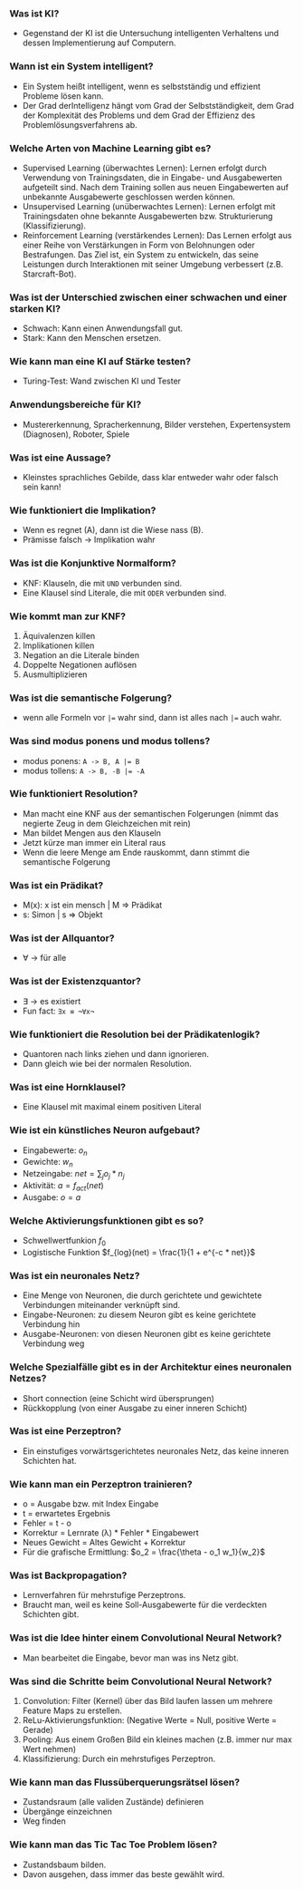 ### Was ist KI?

- Gegenstand der KI ist die Untersuchung intelligenten Verhaltens und dessen Implementierung auf Computern.

### Wann ist ein System intelligent?

- Ein System heißt intelligent, wenn es selbstständig und effizient Probleme lösen kann.
- Der Grad derIntelligenz hängt vom Grad der Selbstständigkeit, dem Grad der Komplexität des Problems und dem Grad der Effizienz des Problemlösungsverfahrens ab.

### Welche Arten von Machine Learning gibt es?

- Supervised Learning (̈uberwachtes Lernen): Lernen erfolgt durch Verwendung von Trainingsdaten, die in Eingabe- und Ausgabewerten aufgeteilt sind. Nach dem Training sollen aus neuen Eingabewerten auf unbekannte Ausgabewerte geschlossen werden können.
- Unsupervised Learning (unüberwachtes Lernen): Lernen erfolgt mit Trainingsdaten ohne bekannte Ausgabewerten bzw. Strukturierung (Klassifizierung).
- Reinforcement Learning (verstärkendes Lernen): Das Lernen erfolgt aus einer Reihe von Verstärkungen in Form von Belohnungen oder Bestrafungen. Das Ziel ist, ein System zu entwickeln, das seine Leistungen durch Interaktionen mit seiner Umgebung verbessert (z.B. Starcraft-Bot).

### Was ist der Unterschied zwischen einer schwachen und einer starken KI?

- Schwach: Kann einen Anwendungsfall gut.
- Stark: Kann den Menschen ersetzen.

### Wie kann man eine KI auf Stärke testen?

- Turing-Test: Wand zwischen KI und Tester

### Anwendungsbereiche für KI?

- Mustererkennung, Spracherkennung, Bilder verstehen, Expertensystem (Diagnosen), Roboter, Spiele

### Was ist eine Aussage?

- Kleinstes sprachliches Gebilde, dass klar entweder wahr oder falsch sein kann!

### Wie funktioniert die Implikation?

- Wenn es regnet (A), dann ist die Wiese nass (B).
- Prämisse falsch -> Implikation wahr

### Was ist die Konjunktive Normalform?

- KNF: Klauseln, die mit `UND` verbunden sind.
- Eine Klausel sind Literale, die mit `ODER` verbunden sind.

### Wie kommt man zur KNF?

1. Äquivalenzen killen
2. Implikationen killen
3. Negation an die Literale binden
4. Doppelte Negationen auflösen
5. Ausmultiplizieren

### Was ist die semantische Folgerung?

- wenn alle Formeln vor `|=` wahr sind, dann ist alles nach `|=` auch wahr.

### Was sind modus ponens und modus tollens?

- modus ponens: `A -> B, A |= B`
- modus tollens: `A -> B, -B |= -A`

### Wie funktioniert Resolution?

- Man macht eine KNF aus der semantischen Folgerungen (nimmt das negierte Zeug in dem Gleichzeichen mit rein)
- Man bildet Mengen aus den Klauseln
- Jetzt kürze man immer ein Literal raus
- Wenn die leere Menge am Ende rauskommt, dann stimmt die semantische Folgerung

### Was ist ein Prädikat?

- M(x): x ist ein mensch | M => Prädikat
- s: Simon | s => Objekt

### Was ist der Allquantor?

- ∀ -> für alle

### Was ist der Existenzquantor?

- ∃ -> es existiert
- Fun fact: `∃x ≡ ¬∀x¬`

### Wie funktioniert die Resolution bei der Prädikatenlogik?

- Quantoren nach links ziehen und dann ignorieren.
- Dann gleich wie bei der normalen Resolution.

### Was ist eine Hornklausel?

- Eine Klausel mit maximal einem positiven Literal

### Wie ist ein künstliches Neuron aufgebaut?

- Eingabewerte: $o_n$
- Gewichte: $w_n$
- Netzeingabe: $net = \sum_j o_j * n_j$
- Aktivität: $a = f_{act}(net)$
- Ausgabe: $o = a$

### Welche Aktivierungsfunktionen gibt es so?

- Schwellwertfunkion $f_0$
- Logistische Funktion $f_{log}(net) = \frac{1}{1 + e^{-c * net}}$

### Was ist ein neuronales Netz?

- Eine Menge von Neuronen, die durch gerichtete und gewichtete Verbindungen miteinander verknüpft sind.
- Eingabe-Neuronen: zu diesem Neuron gibt es keine gerichtete Verbindung hin
- Ausgabe-Neuronen: von diesen Neuronen gibt es keine gerichtete Verbindung weg

### Welche Spezialfälle gibt es in der Architektur eines neuronalen Netzes?

- Short connection (eine Schicht wird übersprungen)
- Rückkopplung (von einer Ausgabe zu einer inneren Schicht)

### Was ist eine Perzeptron?

- Ein einstufiges vorwärtsgerichtetes neuronales Netz, das keine inneren Schichten hat.

### Wie kann man ein Perzeptron trainieren?

- o = Ausgabe bzw. mit Index Eingabe
- t = erwartetes Ergebnis
- Fehler = t - o
- Korrektur = Lernrate (λ) * Fehler * Eingabewert
- Neues Gewicht = Altes Gewicht + Korrektur
- Für die grafische Ermittlung: $o_2 = \frac{\theta - o_1 w_1}{w_2}$

### Was ist Backpropagation?

- Lernverfahren für mehrstufige Perzeptrons.
- Braucht man, weil es keine Soll-Ausgabewerte für die verdeckten Schichten gibt.

### Was ist die Idee hinter einem Convolutional Neural Network?

- Man bearbeitet die Eingabe, bevor man was ins Netz gibt.

### Was sind die Schritte beim Convolutional Neural Network?

1. Convolution: Filter (Kernel) über das Bild laufen lassen um mehrere Feature Maps zu erstellen.
2. ReLu-Aktivierungsfunktion: (Negative Werte = Null, positive Werte = Gerade)
3. Pooling: Aus einem Großen Bild ein kleines machen (z.B. immer nur max Wert nehmen)
4. Klassifizierung: Durch ein mehrstufiges Perzeptron.

### Wie kann man das Flussüberquerungsrätsel lösen?

- Zustandsraum (alle validen Zustände) definieren
- Übergänge einzeichnen
- Weg finden

### Wie kann man das Tic Tac Toe Problem lösen?

- Zustandsbaum bilden.
- Davon ausgehen, dass immer das beste gewählt wird.

